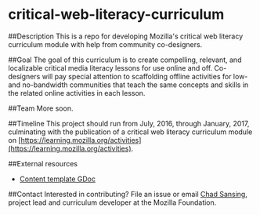 # critical-web-literacy-curriculum

##Description
This is a repo for developing Mozilla's critical web literacy curriculum module with help from community co-designers.

##Goal
The goal of this curriculum is to create compelling, relevant, and localizable critical media literacy lessons for use online and off. Co-designers will pay special attention to scaffolding offline activities for low- and no-bandwidth communities that teach the same concepts and skills in the related online activities in each lesson.

##Team
More soon.

##Timeline
This project should run from July, 2016, through January, 2017, culminating with the publication of a critical web literacy curriculum module on [https://learning.mozilla.org/activities](https://learning.mozilla.org/activities).

##External resources
- [Content template GDoc](https://docs.google.com/document/d/1rr3MDOcfigcidn33LlGIN_rZg2gGyaQonPWxHfPBbMM/edit?usp=sharing)

##Contact
Interested in contributing? File an issue or email [Chad Sansing](mailto:chad@mozillafoundation.org), project lead and curriculum developer at the Mozilla Foundation.
